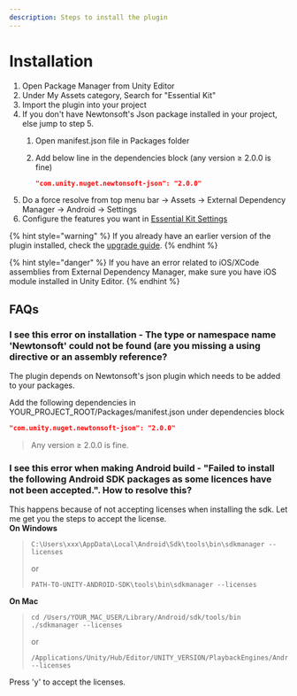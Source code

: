 ```yaml
---
description: Steps to install the plugin
---
```


# Installation

1. Open Package Manager from Unity Editor
2. Under My Assets category, Search for "Essential Kit"
3. Import the plugin into your project
4. If you don't have Newtonsoft's Json package installed in your project, else jump to step 5.
   1. Open manifest.json file in Packages folder
   2.  Add below line in the dependencies block (any version ≥ 2.0.0 is fine)

       ```json
       "com.unity.nuget.newtonsoft-json": "2.0.0"
       ```
5. Do a force resolve from top menu bar -> Assets -> External Dependency Manager -> Android -> Settings
6. Configure the features you want in [Essential Kit Settings](plugin-overview/settings.md#essential-kit-settings)



{% hint style="warning" %}
If you already have an earlier version of the plugin installed, check the [upgrade guide](upgrade-guide.md).
{% endhint %}

{% hint style="danger" %}
If you have an error related to iOS/XCode assemblies from External Dependency Manager, make sure you have iOS module installed in Unity Editor.
{% endhint %}

## FAQs

### I see this error on installation - The type or namespace name 'Newtonsoft' could not be found (are you missing a using directive or an assembly reference?

The plugin depends on Newtonsoft's json plugin which needs to be added to your packages.

Add the following dependencies in YOUR\_PROJECT\_ROOT/Packages/manifest.json under dependencies block

```json
"com.unity.nuget.newtonsoft-json": "2.0.0"
```

> Any version ≥ 2.0.0 is fine.

### I see this error when making Android build - "Failed to install the following Android SDK packages as some licences have not been accepted.". How to resolve this?

This happens because of not accepting licenses when installing the sdk. Let me get you the steps to accept the license.\
**On Windows**

> ```
> C:\Users\xxx\AppData\Local\Android\Sdk\tools\bin\sdkmanager --licenses
> ```
>
> or
>
> ```
> PATH-TO-UNITY-ANDROID-SDK\tools\bin\sdkmanager --licenses
> ```



&#x20;**On Mac**

> ```
> cd /Users/YOUR_MAC_USER/Library/Android/sdk/tools/bin ./sdkmanager --licenses
> ```
>
> or
>
> ```
> /Applications/Unity/Hub/Editor/UNITY_VERSION/PlaybackEngines/AndroidPlayer/SDK/tools/bin/sdkmanager --licenses
> ```

&#x20;Press 'y' to accept the licenses.
